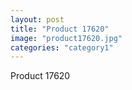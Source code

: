 ```yaml
---
layout: post
title: "Product 17620"
image: "product17620.jpg"
categories: "category1"
---
```

Product 17620
